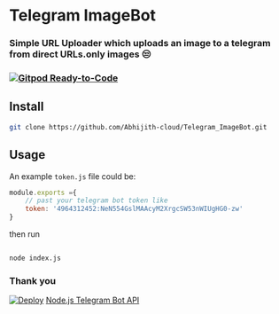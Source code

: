 # Telegram ImageBot
### Simple URL Uploader which uploads an image to a telegram from direct URLs.only images 😒
### [![Gitpod Ready-to-Code](https://img.shields.io/badge/Gitpod-ready--to--code-blue?logo=gitpod)](https://gitpod.io/#https://github.com/Abhijith-cloud/Telegram_ImageBot) 
## Install
```sh
git clone https://github.com/Abhijith-cloud/Telegram_ImageBot.git
```

## Usage

An example `token.js` file could be:
```js
module.exports ={
    // past your telegram bot token like
    token: '4964312452:NeN554GslMAAcyM2XrgcSW53nWIUgHG0-zw'
}
```
then run

```sh

node index.js

```
### Thank you
[![Deploy](https://www.herokucdn.com/deploy/button.svg)](https://heroku.com/deploy) [Node.js Telegram Bot API](https://github.com/yagop/node-telegram-bot-api/)
